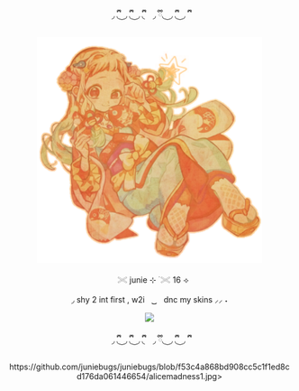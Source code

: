<p align="center"> ◞  ྀི◟ ͜  ◞ ྀི◟  ͜  ◞ ྀི◟⠀ ◞  ྀི◟ ͜  ◞ ྀི◟  ͜  ◞ ྀི

<p align="center"> <img src="https://github.com/juniebugs/juniebugs/blob/019fbe27bbf157844cd2f553c3801a6d0bd0b8bb/coloredtexture.png" alt="Alt text" width="400"/> 

<p align="center">ㅤ𓏵  junie ⊹ ࣪ 𓏵 16 ⟢ 

<p align="center"> ◞ shy 2 int first , w2iㅤ ͜͜      ㅤdnc my skins ⸝⸝ ˖
  

<p align="center">
  <a href="https://github.com/kittinan/spotify-github-profile">
    <img src="https://spotify-github-profile.kittinanx.com/api/view?uid=zlpjjlk9fesgofb70wjqfnywj&cover_image=true&theme=novatorem&show_offline=true&background_color=121212&interchange=false&profanity=false&bar_color=a76f49&bar_color_cover=true">
  </a>
</p>

<p align="center"> ◞  ྀི◟ ͜  ◞ ྀི◟  ͜  ◞ ྀི◟⠀ ◞  ྀི◟ ͜  ◞ ྀི◟  ͜  ◞ ྀི

<p align="center">https://github.com/juniebugs/juniebugs/blob/f53c4a868bd908cc5c1f1ed8cd176da061446654/alicemadness1.jpg>

